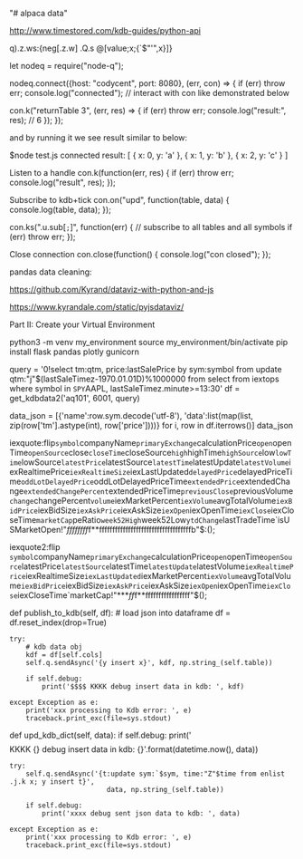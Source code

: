 "# alpaca data" 

http://www.timestored.com/kdb-guides/python-api

q).z.ws:{neg[.z.w] .Q.s @[value;x;{`$"'",x}]}

let nodeq = require("node-q");

nodeq.connect({host: "codycent", port: 8080}, (err, con) => {
if (err) throw err;
console.log("connected");
// interact with con like demonstrated below

con.k("returnTable 3", (err, res) => {
if (err) throw err;
console.log("result:", res); // 6
});
});

and by running it we see result similar to below:


$node test.js
connected
result: [ { x: 0, y: 'a' }, { x: 1, y: 'b' }, { x: 2, y: 'c' } ]


Listen to a handle
con.k(function(err, res) {
	if (err) throw err;
	console.log("result", res);
});

Subscribe to kdb+tick
con.on("upd", function(table, data) {
	console.log(table, data);
});

con.ks(".u.sub[`;`]", function(err) { // subscribe to all tables and all symbols
	if (err) throw err;
});

Close connection
con.close(function() {
	console.log("con closed");
});


pandas data cleaning:

https://github.com/Kyrand/dataviz-with-python-and-js

https://www.kyrandale.com/static/pyjsdataviz/

Part II: Create your Virtual Environment

python3 -m venv my_environment
source my_environment/bin/activate
pip install flask pandas plotly gunicorn


query = '0!select tm:qtm, price:lastSalePrice by sym:symbol from update qtm:"j"$(lastSaleTimez-1970.01.01D)%1000000 from select from iextops where symbol in `SPY`AAPL, lastSaleTimez.minute>=13:30'
df = get_kdbdata2('aq101', 6001, query)

data_json = [{'name':row.sym.decode('utf-8'), 'data':list(map(list, zip(row['tm'].astype(int), row['price'])))} for i, row in df.iterrows()]
data_json


iexquote:flip`symbol`companyName`primaryExchange`calculationPrice`open`openTime`openSource`close`closeTime`closeSource`high`highTime`highSource`low`lowTime`lowSource`latestPrice`latestSource`latestTime`latestUpdate`latestVolume`iexRealtimePrice`iexRealtimeSize`iexLastUpdated`delayedPrice`delayedPriceTime`oddLotDelayedPrice`oddLotDelayedPriceTime`extendedPrice`extendedChange`extendedChangePercent`extendedPriceTime`previousClose`previousVolume`change`changePercent`volume`iexMarketPercent`iexVolume`avgTotalVolume`iexBidPrice`iexBidSize`iexAskPrice`iexAskSize`iexOpen`iexOpenTime`iexClose`iexCloseTime`marketCap`peRatio`week52High`week52Low`ytdChange`lastTradeTime`isUSMarketOpen!"****ff*ff*ff*ff*f**fffffffffffffffffffffffffffffffffffb"$\:();

iexquote2:flip `symbol`companyName`primaryExchange`calculationPrice`open`openTime`openSource`latestPrice`latestSource`latestTime`latestUpdate`latestVolume`iexRealtimePrice`iexRealtimeSize`iexLastUpdated`iexMarketPercent`iexVolume`avgTotalVolume`iexBidPrice`iexBidSize`iexAskPrice`iexAskSize`iexOpen`iexOpenTime`iexClose`iexCloseTime`marketCap!"****ff*f**fffffffffffffffff"$\();


def publish_to_kdb(self, df):
    # load json into dataframe
    df = df.reset_index(drop=True)

    try:
        # kdb data obj
        kdf = df[self.cols]
        self.q.sendAsync('{y insert x}', kdf, np.string_(self.table))

        if self.debug:
            print('$$$$ KKKK debug insert data in kdb: ', kdf)

    except Exception as e:
        print('xxx processing to Kdb error: ', e)
        traceback.print_exc(file=sys.stdout)


def upd_kdb_dict(self, data):
    if self.debug:
        print('$$$$ KKKK {} debug insert data in kdb: {}'.format(datetime.now(), data))

    try:
        self.q.sendAsync('{t:update sym:`$sym, time:"Z"$time from enlist .j.k x; y insert t}',
                            data, np.string_(self.table))

        if self.debug:
            print('xxxx debug sent json data to kdb: ', data)

    except Exception as e:
        print('xxx processing to Kdb error: ', e)
        traceback.print_exc(file=sys.stdout)
